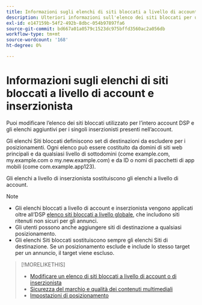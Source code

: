 ```yaml
---
title: Informazioni sugli elenchi di siti bloccati a livello di account e inserzionista
description: Ulteriori informazioni sull'elenco dei siti bloccati per un account o un inserzionista.
exl-id: e147159b-54f2-492b-8dbc-054b97897fa6
source-git-commit: bd667a01a0579c1523dc975bffd3560ac2a056db
workflow-type: tm+mt
source-wordcount: '168'
ht-degree: 0%

---
```


# Informazioni sugli elenchi di siti bloccati a livello di account e inserzionista

Puoi modificare l’elenco dei siti bloccati utilizzato per l’intero account DSP e gli elenchi aggiuntivi per i singoli inserzionisti presenti nell’account.

Gli elenchi Siti bloccati definiscono set di destinazioni da escludere per i posizionamenti. Ogni elenco può essere costituito da domini di siti web principali e da qualsiasi livello di sottodomini (come example.com, my.example.com o my.new.example.com) e da ID o nomi di pacchetti di app mobili (come com.example.app123).

Gli elenchi a livello di inserzionista sostituiscono gli elenchi a livello di account.

>[!NOTE]
>
>* Gli elenchi bloccati a livello di account e inserzionista vengono applicati oltre all’DSP [elenco siti bloccati a livello globale](/help/dsp/introduction/features/brand-safety-media-quality.md#global-blocked-sites), che includono siti ritenuti non sicuri per gli annunci.
>* Gli utenti possono anche aggiungere siti di destinazione a qualsiasi posizionamento.
>* Gli elenchi Siti bloccati sostituiscono sempre gli elenchi Siti di destinazione. Se un posizionamento esclude e include lo stesso target per un annuncio, il target viene escluso.


>[!MORELIKETHIS]
>
>* [Modificare un elenco di siti bloccati a livello di account o di inserzionista](/help/dsp/admin/blocked-sites-list-edit.md)
>* [Sicurezza del marchio e qualità dei contenuti multimediali](/help/dsp/introduction/features/brand-safety-media-quality.md)
>* [Impostazioni di posizionamento](/help/dsp/campaign-management/placements/placement-settings.md)


